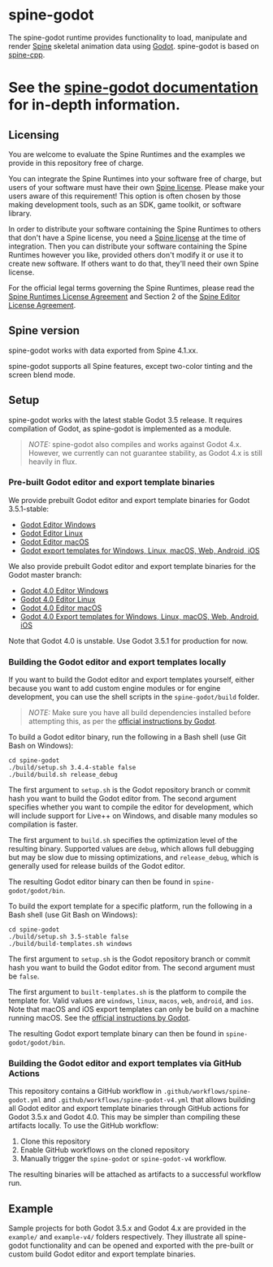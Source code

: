 # spine-godot

The spine-godot runtime provides functionality to load, manipulate and render [Spine](http://esotericsoftware.com) skeletal animation data using [Godot](https://godotengine.org/). spine-godot is based on [spine-cpp](../spine-cpp).

# See the [spine-godot documentation](http://esotericsoftware.com/spine-godot) for in-depth information.

## Licensing

You are welcome to evaluate the Spine Runtimes and the examples we provide in this repository free of charge.

You can integrate the Spine Runtimes into your software free of charge, but users of your software must have their own [Spine license](https://esotericsoftware.com/spine-purchase). Please make your users aware of this requirement! This option is often chosen by those making development tools, such as an SDK, game toolkit, or software library.

In order to distribute your software containing the Spine Runtimes to others that don't have a Spine license, you need a [Spine license](https://esotericsoftware.com/spine-purchase) at the time of integration. Then you can distribute your software containing the Spine Runtimes however you like, provided others don't modify it or use it to create new software. If others want to do that, they'll need their own Spine license.

For the official legal terms governing the Spine Runtimes, please read the [Spine Runtimes License Agreement](http://esotericsoftware.com/spine-runtimes-license) and Section 2 of the [Spine Editor License Agreement](http://esotericsoftware.com/spine-editor-license#s2).

## Spine version

spine-godot works with data exported from Spine 4.1.xx.

spine-godot supports all Spine features, except two-color tinting and the screen blend mode.

## Setup

spine-godot works with the latest stable Godot 3.5 release. It requires compilation of Godot, as spine-godot is implemented as a module.

> *NOTE:* spine-godot also compiles and works against Godot 4.x. However, we currently can not guarantee stability, as Godot 4.x is still heavily in flux.

### Pre-built Godot editor and export template binaries

We provide prebuilt Godot editor and export template binaries for Godot 3.5.1-stable:

* [Godot Editor Windows](https://spine-godot.s3.eu-central-1.amazonaws.com/4.1/3.5.1-stable/godot-editor-windows.zip)
* [Godot Editor Linux](https://spine-godot.s3.eu-central-1.amazonaws.com/4.1/3.5.1-stable/godot-editor-linux.zip)
* [Godot Editor macOS](https://spine-godot.s3.eu-central-1.amazonaws.com/4.1/3.5.1-stable/godot-editor-macos.zip)
* [Godot export templates for Windows, Linux, macOS, Web, Android, iOS](https://spine-godot.s3.eu-central-1.amazonaws.com/4.1/3.5.1-stable/spine-godot-templates-4.1-3.5-stable.tpz)

We also provide prebuilt Godot editor and export template binaries for the Godot master branch:

* [Godot 4.0 Editor Windows](https://spine-godot.s3.eu-central-1.amazonaws.com/4.1/master/godot-editor-windows.zip)
* [Godot 4.0 Editor Linux](https://spine-godot.s3.eu-central-1.amazonaws.com/4.1/master/godot-editor-linux.zip)
* [Godot 4.0 Editor macOS](https://spine-godot.s3.eu-central-1.amazonaws.com/4.1/master/godot-editor-macos.zip)
* [Godot 4.0 Export templates for Windows, Linux, macOS, Web, Android, iOS](https://spine-godot.s3.eu-central-1.amazonaws.com/4.1/master/spine-godot-templates-4.1-master.tpz)

Note that Godot 4.0 is unstable. Use Godot 3.5.1 for production for now.

### Building the Godot editor and export templates locally

If you want to build the Godot editor and export templates yourself, either because you want to add custom engine modules or for engine development, you can use the shell scripts in the `spine-godot/build` folder. 

> *NOTE:* Make sure you have all build dependencies installed before attempting this, as per the [official instructions by Godot](https://docs.godotengine.org/en/stable/development/compiling/index.html).

To build a Godot editor binary, run the following in a Bash shell (use Git Bash on Windows):

```
cd spine-godot
./build/setup.sh 3.4.4-stable false
./build/build.sh release_debug
```

The first argument to `setup.sh` is the Godot repository branch or commit hash you want to build the Godot editor from. The second argument specifies whether you want to compile the editor for development, which will include support for Live++ on Windows, and disable many modules so compilation is faster.

The first argument to `build.sh` specifies the optimization level of the resulting binary. Supported values are `debug`, which allows full debugging but may be slow due to missing optimizations, and `release_debug`, which is generally used for release builds of the Godot editor.

The resulting Godot editor binary can then be found in `spine-godot/godot/bin`.

To build the export template for a specific platform, run the following in a Bash shell (use Git Bash on Windows):

```
cd spine-godot
./build/setup.sh 3.5-stable false
./build/build-templates.sh windows
```

The first argument to `setup.sh` is the Godot repository branch or commit hash you want to build the Godot editor from. The second argument must be `false`.

The first argument to `built-templates.sh` is the platform to compile the template for. Valid values are `windows`, `linux`, `macos`, `web`, `android`, and `ios`. Note that macOS and iOS export templates can only be build on a machine running macOS. See the [official instructions by Godot](https://docs.godotengine.org/en/stable/development/compiling/index.html).

The resulting Godot export template binary can then be found in `spine-godot/godot/bin`.

### Building the Godot editor and export templates via GitHub Actions
This repository contains a GitHub workflow in `.github/workflows/spine-godot.yml` and `.github/workflows/spine-godot-v4.yml` that allows building all Godot editor and export template binaries through GitHub actions for Godot 3.5.x and Godot 4.0. This may be simpler than compiling these artifacts locally. To use the GitHub workflow:

1. Clone this repository
2. Enable GitHub workflows on the cloned repository
3. Manually trigger the `spine-godot` or `spine-godot-v4` workflow.

The resulting binaries will be attached as artifacts to a successful workflow run.

## Example
Sample projects for both Godot 3.5.x and Godot 4.x are provided in the `example/` and `example-v4/` folders respectively. They illustrate all spine-godot functionality and can be opened and exported with the pre-built or custom build Godot editor and export template binaries.



